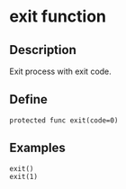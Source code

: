 # exit function

## Description
Exit process with exit code.

## Define
```
protected func exit(code=0)
```

## Examples

```
exit()
exit(1)
```
